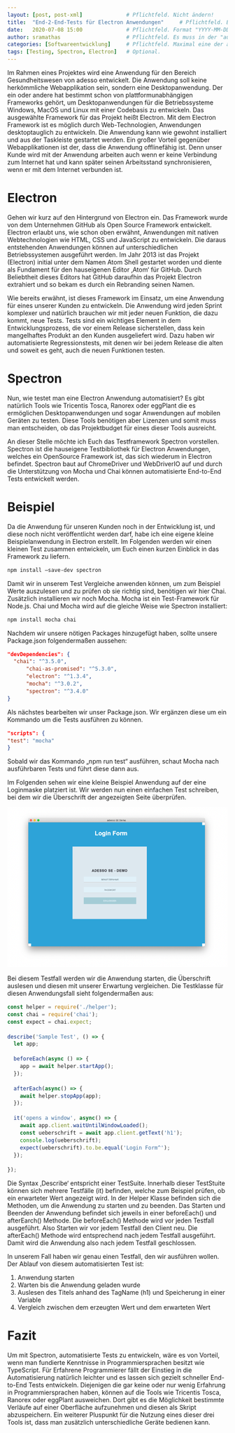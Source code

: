 ```yaml
---
layout: [post, post-xml]              # Pflichtfeld. Nicht ändern!
title:  "End-2-End-Tests für Electron Anwendungen"     # Pflichtfeld. Bitte einen Titel für den Blog Post angeben.
date:   2020-07-08 15:00              # Pflichtfeld. Format "YYYY-MM-DD HH:MM". Muss für Veröffentlichung in der Vergangenheit liegen. (Für Preview egal)
author: sramathas                     # Pflichtfeld. Es muss in der "authors.yml" einen Eintrag mit diesem Namen geben.
categories: [Softwareentwicklung]     # Pflichtfeld. Maximal eine der angegebenen Kategorien verwenden.
tags: [Testing, Spectron, Electron]   # Optional.
---
```


Im Rahmen eines Projektes wird eine Anwendung für den Bereich Gesundheitswesen von adesso entwickelt. 
Die Anwendung soll keine herkömmliche Webapplikation sein, sondern eine Desktopanwendung. 
Der ein oder andere hat bestimmt schon von plattformunabhängigen Frameworks gehört, um Desktopanwendungen für die Betriebssysteme Windows, MacOS und Linux mit einer Codebasis zu entwickeln. 
Das ausgewählte Framework für das Projekt heißt Electron. 
Mit dem Electron Framework ist es möglich durch Web-Technologien, Anwendungen desktoptauglich zu entwickeln. 
Die Anwendung kann wie gewohnt installiert und aus der Taskleiste gestartet werden. 
Ein großer Vorteil gegenüber Webapplikationen ist der, dass die Anwendung offlinefähig ist. 
Denn unser Kunde wird mit der Anwendung arbeiten auch wenn er keine Verbindung zum Internet hat und kann später seinen Arbeitsstand synchronisieren, wenn er mit dem Internet verbunden ist. 



# Electron

Gehen wir kurz auf den Hintergrund von Electron ein. 
Das Framework wurde von dem Unternehmen GitHub als Open Source Framework entwickelt. 
Electron erlaubt uns, wie schon oben erwähnt, Anwendungen mit nativen Webtechnologien wie HTML, CSS und JavaScript zu entwickeln. 
Die daraus entstehenden Anwendungen können auf unterschiedlichen Betriebssystemen ausgeführt werden. 
Im Jahr 2013 ist das Projekt (Electron) initial unter dem Namen Atom Shell gestartet worden und diente als Fundament für den hauseigenen Editor ‚Atom‘ für GitHub. 
Durch Beliebtheit dieses Editors hat GitHub daraufhin das Projekt Electron extrahiert und so bekam es durch ein Rebranding seinen Namen. 

Wie bereits erwähnt, ist dieses Framework im Einsatz, um eine Anwendung für eines unserer Kunden zu entwickeln. 
Die Anwendung wird jeden Sprint komplexer und natürlich brauchen wir mit jeder neuen Funktion, die dazu kommt, neue Tests. 
Tests sind ein wichtiges Element in dem Entwicklungsprozess, die vor einem Release sicherstellen, dass kein mangelhaftes Produkt an den Kunden ausgeliefert wird.
Dazu haben wir automatisierte Regressionstests, mit denen wir bei jedem Release die alten und soweit es geht, auch die neuen Funktionen testen.



# Spectron

Nun, wie testet man eine Electron Anwendung automatisiert? 
Es gibt natürlich Tools wie Tricentis Tosca, Ranorex oder eggPlant die es ermöglichen Desktopanwendungen und sogar Anwendungen auf mobilen Geräten zu testen. 
Diese Tools benötigen aber Lizenzen und somit muss man entscheiden, ob das Projektbudget für eines dieser Tools ausreicht. 
 
An dieser Stelle möchte ich Euch das Testframework Spectron vorstellen. 
Spectron ist die hauseigene Testbibliothek für Electron Anwendungen, welches ein OpenSource Framework ist, das sich wiederum in Electron befindet. 
Spectron baut auf ChromeDriver und WebDriverIO auf und durch die Unterstützung von Mocha und Chai können automatisierte End-to-End Tests entwickelt werden. 



# Beispiel

Da die Anwendung für unseren Kunden noch in der Entwicklung ist, und diese noch nicht veröffentlicht werden darf, habe ich eine eigene kleine Beispielanwendung in Electron erstellt. 
Im Folgenden werden wir einen kleinen Test zusammen entwickeln, um Euch einen kurzen Einblick in das Framework zu liefern.  
 
```sh
npm install –save-dev spectron 
```
 
 
Damit wir in unserem Test Vergleiche anwenden können, um zum Beispiel Werte auszulesen und zu prüfen ob sie richtig sind, benötigen wir hier Chai. 
Zusätzlich installieren wir noch Mocha. Mocha ist ein Test-Framework für Node.js. 
Chai und Mocha wird auf die gleiche Weise wie Spectron installiert: 

 ```sh
npm install mocha chai 
``` 


Nachdem wir unsere nötigen Packages hinzugefügt haben, sollte unsere Package.json folgendermaßen aussehen: 

```json
"devDependencies": { 
  "chai": "^3.5.0", 
      "chai-as-promised": "^5.3.0", 
      "electron": "^1.3.4", 
      "mocha": "^3.0.2", 
      "spectron": "^3.4.0" 
} 
```


Als nächstes bearbeiten wir unser Package.json. 
Wir ergänzen diese um ein Kommando um die Tests ausführen zu können.

```json
"scripts": { 
"test": "mocha" 
} 
```


Sobald wir das Kommando „npm run test“ ausführen, schaut Mocha nach ausführbaren Tests und führt diese dann aus. 

Im Folgenden sehen wir eine kleine Beispiel Anwendung auf der eine Loginmaske platziert ist. 
Wir werden nun einen einfachen Test schreiben, bei dem wir die Überschrift der angezeigten Seite überprüfen.

![Login Maske Demo Anwendung](assets/images/posts/electron-testen-mit-spectron/login_maske.png)

Bei diesem Testfall werden wir die Anwendung starten, die Überschrift auslesen und diesen mit unserer Erwartung vergleichen. 
Die Testklasse für diesen Anwendungsfall sieht folgendermaßen aus: 

```typescript
const helper = require('./helper'); 
const chai = require('chai'); 
const expect = chai.expect; 
 
describe('Sample Test', () => { 
  let app; 
 
  beforeEach(async () => { 
    app = await helper.startApp(); 
  }); 
 
  afterEach(async() => { 
    await helper.stopApp(app); 
  }); 
 
  it('opens a window', async() => { 
    await app.client.waitUntilWindowLoaded(); 
    const ueberschrift = await app.client.getText('h1'); 
    console.log(ueberschrift); 
    expect(ueberschrift).to.be.equal('Login Form^'); 
  }); 
 
}); 
```


Die Syntax ‚Describe‘ entspricht einer TestSuite. 
Innerhalb dieser TestStuite können sich mehrere Testfälle (it) befinden, welche zum Beispiel prüfen, ob ein erwarteter Wert angezeigt wird. 
In der Helper Klasse befinden sich die Methoden, um die Anwendung zu starten und zu beenden. 
Das Starten und Beenden der Anwendung befindet sich jeweils in einer beforeEach() und afterEarch() Methode. 
Die beforeEach() Methode wird vor jeden Testfall ausgeführt. 
Also Starten wir vor jedem Testfall den Client neu. 
Die afterEach() Methode wird entsprechend nach jedem Testfall ausgeführt. 
Damit wird die Anwendung also nach jedem Testfall geschlossen.  

In unserem Fall haben wir genau einen Testfall, den wir ausführen wollen. 
Der Ablauf von diesem automatisierten Test ist: 
1. Anwendung starten 
2. Warten bis die Anwendung geladen wurde 
3. Auslesen des Titels anhand des TagName (h1) und Speicherung in einer Variable 
4. Vergleich zwischen dem erzeugten Wert und dem erwarteten Wert 


# Fazit

Um mit Spectron, automatisierte Tests zu entwickeln, wäre es von Vorteil, wenn man fundierte Kenntnisse in Programmiersprachen besitzt wie TypeScript. 
Für Erfahrene Programmierer fällt der Einstieg in die Automatisierung natürlich leichter und es lassen sich gezielt schneller End-to-End Tests entwickeln. 
Diejenigen die gar keine oder nur wenig Erfahrung in Programmiersprachen haben, können auf die Tools wie Tricentis Tosca, Ranorex oder eggPlant ausweichen. 
Dort gibt es die Möglichkeit bestimmte Verläufe auf einer Oberfläche aufzunehmen und diesen als Skript abzuspeichern. 
Ein weiterer Pluspunkt für die Nutzung eines dieser drei Tools ist, dass man zusätzlich unterschiedliche Geräte bedienen kann. 
